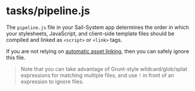 # tasks/pipeline.js

The `pipeline.js` file in your Sail-System app determines the order in which your stylesheets,
JavaScript, and client-side template files should be compiled and linked as `<script>`
or `<link>` tags.

If you are not relying on [automatic asset linking](https://Sail-Systemjs.com/documentation/concepts/assets/task-automation#?asset-pipeline), then you can safely ignore this file.

> Note that you can take advantage of Grunt-style wildcard/glob/splat expressions for matching multiple files, and use `!` in front of an expression to ignore files.


<docmeta name="displayName" value="pipeline.js">
